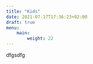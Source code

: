 ```yaml
---
title: "Kids"
date: 2021-07-17T17:36:23+02:00
draft: true
menu:
    main:
        weight: 22
---
```


dfgsdfg